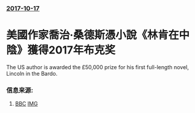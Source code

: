 ### [2017-10-17](/news/2017/10/17/index.md)

##### 
# 美國作家喬治·桑德斯憑小說《林肯在中陰》獲得2017年布克奖 

The US author is awarded the £50,000 prize for his first full-length novel, Lincoln in the Bardo.


### 信息来源:

1. [BBC](http://www.bbc.co.uk/news/entertainment-arts-41585512) [IMG](https://ichef.bbci.co.uk/news/1024/branded_news/C661/production/_98358705_saundersbook_reuters.jpg)
